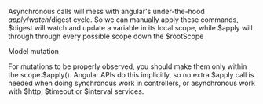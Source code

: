 Asynchronous calls will mess with angular's under-the-hood $apply/$$watch/$digest cycle. So we can manually apply these commands, $digest will watch and update a variable in its local scope, while $apply will through through every possible scope down the $rootScope

Model mutation

For mutations to be properly observed, you should make them only within the scope.$apply(). Angular APIs do this implicitly, so no extra $apply call is needed when doing synchronous work in controllers, or asynchronous work with $http, $timeout or $interval services.
